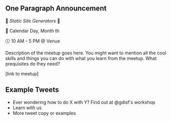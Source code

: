 ## One Paragraph Announcement

:tada: *Static Site Generators* :tada:

:calendar: Calendar Day, Month th

:clock6: 10 AM - 5 PM @ Venue

Description of the meetup goes here. You might want to mention all the cool skills and things you can do with what you learn from the meetup. What prequisites do they need?

[link to meetup]

## Example Tweets
- Ever wondering how to do X with Y? Find out at @gdisf's workshop
- Learn with us
- More tweet copy or examples
